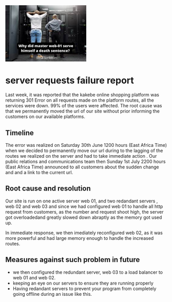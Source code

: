 <img src=./image.png width=50%>

# server requests failure report
Last week, it was reported that the kakebe online shopping platform was returning 301 Error on all requests made on the platform routes, all the services were down.  99% of the users were affected. The root cause was that we permanently moved the url of our site without prior informing the customers on our available platforms.

## Timeline
The error was realized on Saturday 30th June 1200 hours (East Africa Time) when we decided to permanently move our url during to the lagging of the routes we realized on the server and had to take immediate action . Our public relations and communications team  then Sunday 1st July 2200 hours (East Africa Time) announced to all customers about the sudden change and and a link to the current url.

## Root cause and resolution
Our site is run on one active server web 01, and two redandant servers , web 02 and web 03 and since we had configured web 01 to handle all http request from customers, as the number and request shoot high, the server got overloadedand greatly slowed down abraptly as the memory got used up. 


In immediate response, we then imediately reconfigured web 02, as it was more powerful and had large memory enough to handle the increased routes.

## Measures against such problem in future
- we then configured the redundant server, web 03 to a load balancer to web 01 and web 02.
- keeping an eye on our servers to ensure they are running properly
- Having redandant servers to prevent your program from completely going offline during an issue like this.
